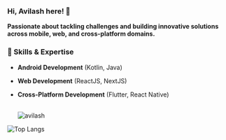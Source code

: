 ### Hi, Avilash here! 👋

**Passionate about tackling challenges and building innovative solutions across mobile, web, and cross-platform domains.**

### 🔭 Skills & Expertise

*  **Android Development** (Kotlin, Java)
*  **Web Development** (ReactJS, NextJS)
*  **Cross-Platform Development** (Flutter, React Native)


    </br>

    <img src="https://github-readme-stats-five-lyart.vercel.app/api?username=Davilash&show_icons=true" alt="avilash" />

  ![Top Langs](https://github-readme-stats.vercel.app/api/top-langs/?username=Davilash&langs_count=8)

